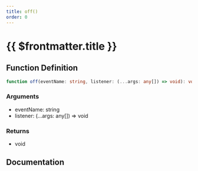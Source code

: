 ```yaml
---
title: off()
order: 0
---
```


# {{ $frontmatter.title }}

## Function Definition

```ts
function off(eventName: string, listener: (...args: any[]) => void): void;
```

### Arguments

* eventName: string
* listener: (...args: any[]) =\> void

### Returns

* void

## Documentation

<!--@include: ./parts/off.md-->
